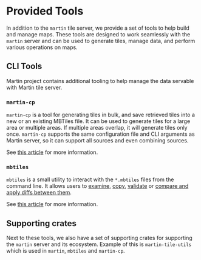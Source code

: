 # Provided Tools

In addition to the `martin` tile server, we provide a set of tools to help build and manage maps. These tools are designed to work seamlessly with the `martin` server and can be used to generate tiles, manage data, and perform various operations on maps.

## CLI Tools

Martin project contains additional tooling to help manage the data servable with Martin tile server.

### `martin-cp`

`martin-cp` is a tool for generating tiles in bulk, and save retrieved tiles into a new or an existing MBTiles file. It can be used to generate tiles for a large area or multiple areas.
If multiple areas overlap, it will generate tiles only once.
`martin-cp` supports the same configuration file and CLI arguments as Martin server, so it can support all sources and even combining sources.

See [this article](martin-cp.md) for more information.

### `mbtiles`

`mbtiles` is a small utility to interact with the `*.mbtiles` files from the command line.
It allows users to [examine](mbtiles-meta.md), [copy](mbtiles-copy.md), [validate](mbtiles-validation.md) or [compare and apply diffs between them](mbtiles-diff.md).

See [this article](mbtiles.md) for more information.

## Supporting crates

Next to these tools, we also have a set of supporting crates for supporting the `martin` server and its ecosystem.
Example of this is `martin-tile-utils` which is used in `martin`, `mbtiles` and `martin-cp`.
